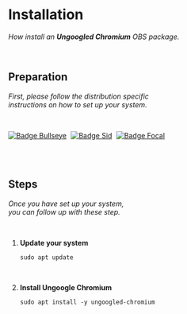 
# Installation

*How install an **Ungoogled Chromium** OBS package.*

<br>

## Preparation

*First, please follow the distribution specific* <br>
*instructions on how to set up your system.*

<br>

[![Badge Bullseye]][Bullseye] 
[![Badge Sid]][Sid] 
[![Badge Focal]][Focal]

<br>
<br>

## Steps

*Once you have set up your system,* <br>
*you can follow up with these step.*

<br>

1.  **Update your system**

    ```shell
    sudo apt update
    ```
    
<br>

2.  **Install Ungoogle Chromium**

    ```shell
    sudo apt install -y ungoogled-chromium
    ```
    
<br>


<!----------------------------------------------------------------------------->

[Bullseye]: Distributions/Bullseye.md
[Impish]: Distributions/Impish.md
[Focal]: Distributions/Focal.md
[Sid]: Distributions/Sid.md


<!--------------------------------[ Badges ]----------------------------------->

[Badge Bullseye]: https://img.shields.io/badge/Bullseye-A81D33?style=for-the-badge&logoColor=white&logo=Debian
[Badge Impish]: https://img.shields.io/badge/Impish-E95420?style=for-the-badge&logoColor=white&logo=Ubuntu
[Badge Focal]: https://img.shields.io/badge/Focal-E95420?style=for-the-badge&logoColor=white&logo=Ubuntu
[Badge Sid]: https://img.shields.io/badge/Sid-A81D33?style=for-the-badge&logoColor=white&logo=Debian

